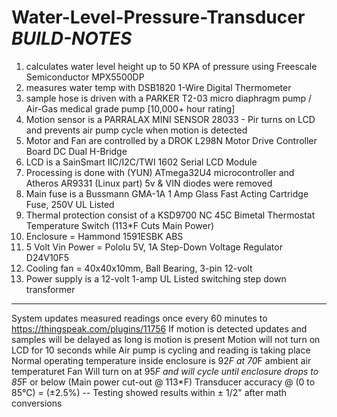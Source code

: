 # Water-Level-Pressure-Transducer *BUILD-NOTES*
1) calculates water level height up to 50 KPA of pressure using Freescale Semiconductor MPX5500DP
2) measures water temp with DSB1820 1-Wire Digital Thermometer 
3) sample hose is driven with a PARKER T2-03 micro diaphragm pump / Air-Gas medical grade pump [10,000+ hour rating]
4) Motion sensor is a PARRALAX MINI SENSOR 28033 - Pir turns on LCD and prevents air pump cycle when motion is detected
5) Motor and Fan are controlled by a DROK L298N Motor Drive Controller Board DC Dual H-Bridge
6) LCD is a SainSmart IIC/I2C/TWI 1602 Serial LCD Module
7) Processing is done with (YUN) ATmega32U4 microcontroller and Atheros AR9331 (Linux part) 5v & VIN diodes were removed
8) Main fuse is a Bussmann GMA-1A 1 Amp Glass Fast Acting Cartridge Fuse, 250V UL Listed
9) Thermal protection consist of a KSD9700 NC 45C Bimetal Thermostat Temperature Switch (113*F Cuts Main Power)
10) Enclosure = Hammond 1591ESBK ABS
11) 5 Volt Vin Power = Pololu 5V, 1A Step-Down Voltage Regulator D24V10F5
12) Cooling fan = 40x40x10mm, Ball Bearing, 3-pin 12-volt
13) Power supply is a 12-volt 1-amp UL Listed switching step down transformer
--------------------------------------------------------------------------------------------------------------------------
System updates measured readings once every 60 minutes to https://thingspeak.com/plugins/11756
If motion is detected updates and samples will be delayed as long is motion is present 
Motion will not turn on LCD for 10 seconds while Air pump is cycling and reading is taking place
Normal operating temperature inside enclosure is 92*F at 70*F ambient air temperaturet
Fan Will turn on at 95*F and will cycle until enclosure drops to 85*F or below (Main power cut-out @ 113*F)
Transducer accuracy @ (0 to 85°C) = (±2.5%) -- Testing showed results within ± 1/2" after math conversions
